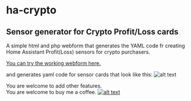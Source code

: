 # ha-crypto
## Sensor generator for Crypto Profit/Loss cards

A simple html and php webform that generates the YAML code fr creating Home Assistant Profit(Loss) sensors for crypto purchasers. 

[You can try the working webform here.](http://www.brian-fitzgerald.net/ha)

and generates yaml code for sensor cards that look like this:
![alt text](http://www.brian-fitzgerald.net/ha/images/sensors.jpg)

You are welcome to add other features. <br/>
You are welcome to buy me a coffee. 
[![alt text](http://www.brian-fitzgerald.net/ha/images/coffee.jpg)](https://www.buymeacoffee.com/brianfit)
 
